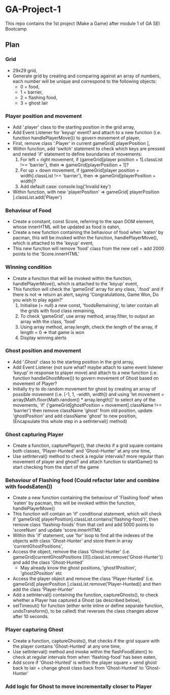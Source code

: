 # GA-Project-1
This repo contains the 1st project (Make a Game) after module 1 of GA SEI Bootcamp

## Plan

### Grid
* 29x29 grid,
* Generate grid by creating and comparing against an array of numbers, each number will be unique and correspond to the following objects:
  * 0 = food,
  * 1 = barrier,
  * 2 = flashing food,
  * 3 = ghost lair

### Player position and movement
* Add '.player' class to the starting position in the grid array,
* Add Event Listener for 'keyup' event? and attach to a new function (i.e. function handlePlayerMove()) to govern movement of player,
* First, remove class '.Player' in current gameGrid[ playerPosition ],
* Within function, add 'switch' statement to check which keys are pressed and nested 'if' statement to define boundaries of movements:
  1. For left + right movement, if (gameGrid[player position + 1].classList !== 'barrier'), then => gameGrid[playerPosition + 1]?
  2. For up + down movement, if (gameGrid[player position + width].classList !== 'barrier'), then => gameGrid[playerPosition + width]?
  3. Add default case: console.log('Invalid key')
* Within function, with new 'playerPosition' => gameGrid[ playerPosition ].classList.add('Player')


### Behaviour of Food
* Create a constant, const Score, referring to the span DOM element, whose innerHTML will be updated as food is eaten,
* Create a new function containing the behaviour of food when 'eaten' by pacman, this will be invoked within the function, handlePlayerMove(), which is attached to the 'keyup' event,
* This new function will remove 'food' class from the new cell + add 2000 points to the 'Score.innerHTML'

### Winning condition
* Create a function that will be invoked within the function, handlePlayerMove(), which is attached to the 'keyup' event,
* This function will check the 'gameGrid' array for any class, '.food' and if there is not => return an alert, saying 'Congratulations, Game Won, Do you wish to play again?'
  1. Initialise (= null) a new const, 'foodsRemaining', to later contain all the grids with food class remaining,
  2. To check 'gameGrid', use array method, array.filter, to output an array with the class, 'food'
  3. Using array method, array.length, check the length of the array, if length = 0 => that game is won
  4. Display winning alerts

### Ghost position and movement
* Add '.Ghost' class to the starting position in the grid array,
* Add Event Listener (not sure what? maybe attach to same event listener 'keyup' in response to player move) and attach to a new function (i.e. function handleGhostMove()) to govern movement of Ghost based on movement of Player?
* Initially try to do random movement for ghost by creating an array of possible movement (i.e. [-1, 1, -width, width]) and using 'let movement = array[Math.floor(Math.random() * array.length)]' to select any of the movements, 'if' ('gameGrid[ghostPosition + movement].className !== 'barrier') then remove className 'ghost' from old position, update 'ghostPosition' and add className 'ghost' to new position, (Encapsulate this whole step in a setInterval() method)

### Ghost capturing Player 
* Create a function, capturePlayer(), that checks if a grid square contains both classes, 'Player-Hunted' and 'Ghost-Hunter' at any one time,
* Use setInterval() method to check a regular intervals? more regular than movement of player and ghost? and attach function to startGame() to start checking from the start of the game

### Behaviour of Flashing food (Could refactor later and combine with foodsEaten())
* Create a new function containing the behaviour of 'Flashing food' when 'eaten' by pacman, this will be invoked within the function, handlePlayerMove()
* This function will contain an 'if' conditional statement, which will check if 'gameGrid[ playerPosition].classList.contains('flashing-food')', then remove class 'flashing-foods' from that cell and add 5000 points to 'scoreNum' and update 'score.innerHTML'
* Within this 'if' statement, use 'for' loop to find all the indexes of the objects with class 'Ghost-Hunter' and store them in array 'currentGhostPositions',
* Access the object, remove the class 'Ghost-Hunter' (i.e. gameGrid[currentGhostPositions [0]].classList.remove('Ghost-Hunter')) and add the class 'Ghost-Hunted'
  * May already know the ghost positions, 'ghost1Position', 'ghost2Position' etc
* Access the player object and remove the class 'Player-Hunted' (i.e. gameGrid[ playerPosition ].classList.remove('Player-Hunted)) and then add the class 'Player-Hunter'
* Add a setInterval() containing the function, captureGhosts(), to check whether a Player has captured a Ghost (as described below), 
* setTimeout() for function (either write inline or define separate function, undoTransform(), to be called) that reverses the class changes above after 10 seconds.


### Player capturing Ghost
* Create a function, captureGhosts(), that checks if the grid square with the player contains 'Ghost-Hunted' at any one time,
* Use setInterval() method and invoke within the flashFoodEaten() to check at regular intervals from when 'flashing-food' has been eaten,
* Add score if 'Ghost-Hunted' is within the player square + send ghost back to lair + change ghost class back from 'Ghost-Hunted' to 'Ghost-Hunter'

### Add logic for Ghost to move incrementally closer to Player
